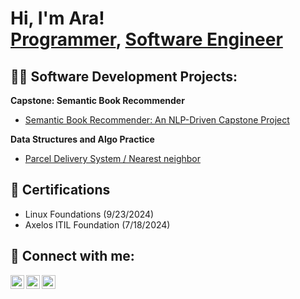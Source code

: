 <h1>Hi, I'm Ara!<br/><a href="https://github.com/Asukias">Programmer</a>, <a href="https://www.linkedin.com/in/ara-sukiasyan-737619175/">Software Engineer</a></h1>
<h2>👨‍💻 Software Development Projects:</h2>

<b>Capstone: Semantic Book Recommender </b>
  - [Semantic Book Recommender: An NLP-Driven Capstone Project](https://github.com/ASukias/capstone.git)

<b>Data Structures and Algo Practice</b>
  - [Parcel Delivery System / Nearest neighbor](https://github.com/ASukias/Nearest_Neighbor.git)



<h2>📄 Certifications </h2>

- Linux Foundations (9/23/2024)
- Axelos ITIL Foundation (7/18/2024)


<h2> 🤳 Connect with me:</h2>

[<img align="left" alt="AraSukiasyan | Twitter" width="22px" src="https://cdn.jsdelivr.net/npm/simple-icons@v3/icons/twitter.svg" />][twitter]
[<img align="left" alt="AraSukiasyan | LinkedIn" width="22px" src="https://cdn.jsdelivr.net/npm/simple-icons@v3/icons/linkedin.svg" />][linkedin]
[<img align="left" alt="AraSukiasyan | Instagram" width="22px" src="https://cdn.jsdelivr.net/npm/simple-icons@v3/icons/instagram.svg" />][instagram]

[twitter]: https://x.com/AraSukiasyann
[instagram]: https://www.instagram.com/arachives6/
[linkedin]: https://www.linkedin.com/in/ara-sukiasyan-737619175/
